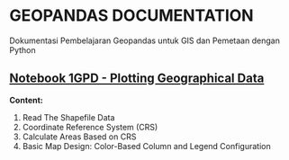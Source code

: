 # GEOPANDAS DOCUMENTATION
Dokumentasi Pembelajaran Geopandas untuk GIS dan Pemetaan dengan Python


## [Notebook 1GPD - Plotting Geographical Data](https://github.com/dikoharyadhanto/Geopandas-Documentation/blob/0b37e836ef3013197659ca2e58c24dc6d7918196/001_Plotting_Geographical_Data.ipynb)

**Content:**

1. Read The Shapefile Data
2. Coordinate Reference System (CRS)
3. Calculate Areas Based on CRS
4. Basic Map Design: Color-Based Column and Legend Configuration

